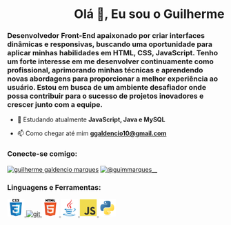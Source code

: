 <h1 align="right">Olá 👋, Eu sou o Guilherme</h1>
<h3 align="left">Desenvolvedor Front-End apaixonado por criar interfaces dinâmicas e responsivas, buscando uma oportunidade para aplicar minhas habilidades em HTML, CSS, JavaScript. Tenho um forte interesse em me desenvolver continuamente como profissional, aprimorando minhas técnicas e aprendendo novas abordagens para proporcionar a melhor experiência ao usuário. Estou em busca de um ambiente desafiador onde possa contribuir para o sucesso de projetos inovadores e crescer junto com a equipe.</h3>

- 🌱 Estudando atualmente **JavaScript, Java e MySQL**

- 📫 Como chegar até mim **ggaldencio10@gmail.com**

<h3 align="left">Conecte-se comigo:</h3>
<p align="left">
<a href="https://linkedin.com/in/guilherme galdencio marques" target="blank"><img align="center" src="https://raw.githubusercontent.com/rahuldkjain/github-profile-readme-generator/master/src/images/icons/Social/linked-in-alt.svg" alt="guilherme galdencio marques" height="30" width="40" /></a>
<a href="https://instagram.com/@guimmarques__" target="blank"><img align="center" src="https://raw.githubusercontent.com/rahuldkjain/github-profile-readme-generator/master/src/images/icons/Social/instagram.svg" alt="@guimmarques__" height="30" width="40" /></a>
</p>

<h3 align="left">Linguagens e Ferramentas:</h3>
<p align="left"> <a href="https://www.w3schools.com/css/" target="_blank" rel="noreferrer"> <img src="https://raw.githubusercontent.com/devicons/devicon/master/icons/css3/css3-original-wordmark.svg" alt="css3" width="40" height="40"/> </a> <a href="https://git-scm.com/" target="_blank" rel="noreferrer"> <img src="https://www.vectorlogo.zone/logos/git-scm/git-scm-icon.svg" alt="git" width="40" height="40"/> </a> <a href="https://www.w3.org/html/" target="_blank" rel="noreferrer"> <img src="https://raw.githubusercontent.com/devicons/devicon/master/icons/html5/html5-original-wordmark.svg" alt="html5" width="40" height="40"/> </a> <a href="https://www.java.com" target="_blank" rel="noreferrer"> <img src="https://raw.githubusercontent.com/devicons/devicon/master/icons/java/java-original.svg" alt="java" width="40" height="40"/> </a> <a href="https://developer.mozilla.org/en-US/docs/Web/JavaScript" target="_blank" rel="noreferrer"> <img src="https://raw.githubusercontent.com/devicons/devicon/master/icons/javascript/javascript-original.svg" alt="javascript" width="40" height="40"/> </a> <a href="https://www.python.org" target="_blank" rel="noreferrer"> <img src="https://raw.githubusercontent.com/devicons/devicon/master/icons/python/python-original.svg" alt="python" width="40" height="40"/> </a> </p>
